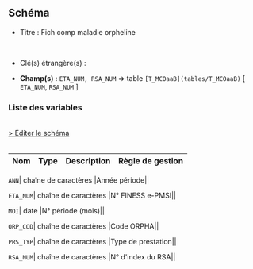 ## Schéma


- Titre : Fich comp maladie orpheline
<br />



- Clé(s) étrangère(s) : <br />

- **Champ(s) :** `ETA_NUM, RSA_NUM`
  => table `[T_MCOaaB](tables/T_MCOaaB)` [ `ETA_NUM`, `RSA_NUM` ]<br />

 
### Liste des variables
<br />
<div>
    <a href="https://gitlab.com/healthdatahub/applications-du-hdh/schema-snds/-/tree/master/schemas/T_MCOaaORP/T_MCOaaORP.json"
       target="_blank" rel="noopener noreferrer">> Éditer le schéma</a>
</div>
<br />

Nom | Type | Description | Règle de gestion
-|-|-|-



`ANN`| chaîne de caractères |Année période||

`ETA_NUM`| chaîne de caractères |N° FINESS e-PMSI||

`MOI`| date |N° période (mois)||

`ORP_COD`| chaîne de caractères |Code ORPHA||

`PRS_TYP`| chaîne de caractères |Type de prestation||

`RSA_NUM`| chaîne de caractères |N° d'index du RSA||
